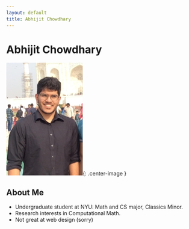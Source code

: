 ```yaml
---
layout: default
title: Abhijit Chowdhary
---
```

# Abhijit Chowdhary

![](./profilepic.jpg){: .center-image }

## About Me
- Undergraduate student at NYU: Math and CS major, Classics Minor.
- Research interests in Computational Math.
- Not great at web design (sorry)
